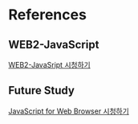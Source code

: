<h1>References</h1>

<h2>WEB2-JavaScript</h2>
<a href="https://www.youtube.com/watch?v=dPRtcRwKo-Y&list=PLuHgQVnccGMBB348PWRN0fREzYcYgFybf&index=1">WEB2-JavaSript 시청하기</a>

<h2>Future Study</h2>
<a href="https://www.youtube.com/watch?v=ImTA5-r9TNc&list=PLuHgQVnccGMDTAQ0S_FYxXOi1ZJz4ikaX">JavaScript for Web Browser 시청하기</a>
